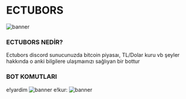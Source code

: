 # ECTUBORS
![banner](https://github.com/emre44orhan/ECTUBORS/blob/main/ectubors.png)
### ECTUBORS NEDİR?
Ectubors discord sunucunuzda bitcoin piyasaı, TL/Dolar kuru vb şeyler hakkında o anki bilgilere ulaşmaınızı sağlıyan bir bottur

### BOT KOMUTLARI
e!yardim
![banner](https://github.com/emre44orhan/ECTUBORS/blob/main/IMG_20210921_165916.jpg)
e!kur:
![banner](https://github.com/emre44orhan/ECTUBORS/blob/main/IMG_20210921_165903.jpg)

